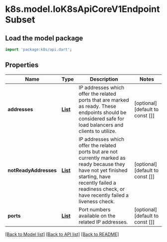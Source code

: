 # k8s.model.IoK8sApiCoreV1EndpointSubset

## Load the model package
```dart
import 'package:k8s/api.dart';
```

## Properties
Name | Type | Description | Notes
------------ | ------------- | ------------- | -------------
**addresses** | [**List<IoK8sApiCoreV1EndpointAddress>**](IoK8sApiCoreV1EndpointAddress.md) | IP addresses which offer the related ports that are marked as ready. These endpoints should be considered safe for load balancers and clients to utilize. | [optional] [default to const []]
**notReadyAddresses** | [**List<IoK8sApiCoreV1EndpointAddress>**](IoK8sApiCoreV1EndpointAddress.md) | IP addresses which offer the related ports but are not currently marked as ready because they have not yet finished starting, have recently failed a readiness check, or have recently failed a liveness check. | [optional] [default to const []]
**ports** | [**List<IoK8sApiCoreV1EndpointPort>**](IoK8sApiCoreV1EndpointPort.md) | Port numbers available on the related IP addresses. | [optional] [default to const []]

[[Back to Model list]](../README.md#documentation-for-models) [[Back to API list]](../README.md#documentation-for-api-endpoints) [[Back to README]](../README.md)


